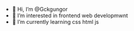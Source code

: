 - 👋 Hi, I’m @Gckgungor
- 👀 I’m interested in frontend web developmwnt
- 🌱 I’m currently learning css html js


<!---
Gckgungor/Gckgungor is a ✨ special ✨ repository because its `README.md` (this file) appears on your GitHub profile.
You can click the Preview link to take a look at your changes.
--->

